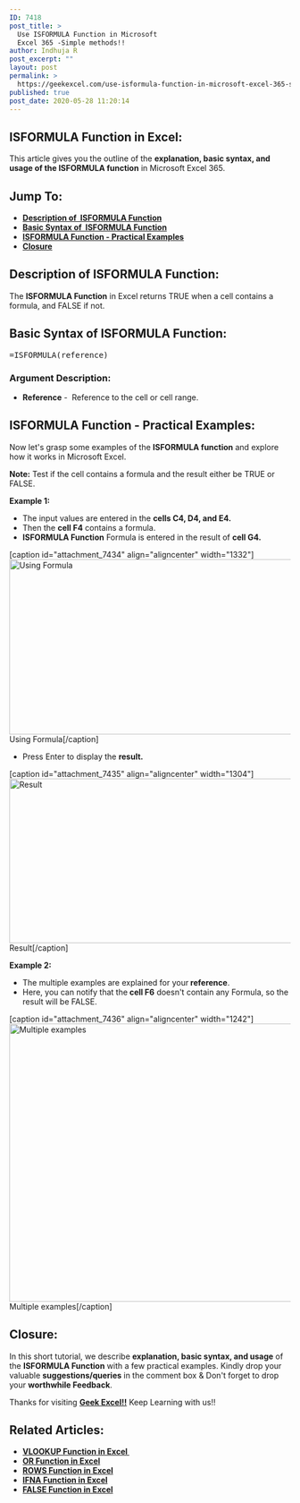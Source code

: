 ```yaml
---
ID: 7418
post_title: >
  Use ISFORMULA Function in Microsoft
  Excel 365 -Simple methods!!
author: Indhuja R
post_excerpt: ""
layout: post
permalink: >
  https://geekexcel.com/use-isformula-function-in-microsoft-excel-365-simple-methods/
published: true
post_date: 2020-05-28 11:20:14
---
```

<h2>ISFORMULA Function in Excel:</h2>
This article gives you the outline of the <strong>explanation, basic syntax, and usage of the ISFORMULA function</strong> in Microsoft Excel 365.
<h2>Jump To:</h2>
<ul>
 	<li><a href="#1"><strong>Description of  ISFORMULA Function</strong></a></li>
 	<li><a href="#2"><strong>Basic Syntax of  ISFORMULA Function</strong></a></li>
 	<li><a href="#3"><strong>ISFORMULA Function - Practical Examples</strong></a></li>
 	<li><a href="#4"><b>Closure</b></a></li>
</ul>
<h2 id="1"><strong>Description of ISFORMULA Function:</strong></h2>
The <strong>ISFORMULA Function</strong> in Excel returns TRUE when a cell contains a formula, and FALSE if not.
<h2 id="2"><strong>Basic Syntax of ISFORMULA Function:</strong></h2>
<pre>=ISFORMULA(reference)</pre>
<h3><strong>Argument Description:</strong></h3>
<ul>
 	<li><strong>Reference</strong> -  Reference to the cell or cell range.</li>
</ul>
<h2 id="2"><strong>ISFORMULA Function - Practical Examples:</strong></h2>
Now let's grasp some examples of the <strong>ISFORMULA </strong><b>function</b> and explore how it works in Microsoft Excel.

<strong>Note:</strong> Test if the cell contains a formula and the result either be TRUE or FALSE.

<strong>Example 1: </strong>
<ul>
 	<li>The input values are entered in the <strong>cells C4, D4, and E4.</strong></li>
 	<li>Then the <strong>cell F4</strong> contains a formula.</li>
 	<li><strong>ISFORMULA Function</strong> Formula is entered in the result of <strong>cell G4.</strong></li>
</ul>
[caption id="attachment_7434" align="aligncenter" width="1332"]<img class="wp-image-7434 size-full" src="https://geekexcel.com/wp-content/uploads/2020/05/Screenshot_1-50.png" alt="Using Formula" width="1332" height="313" /> Using Formula[/caption]
<ul>
 	<li>Press Enter to display the <strong>result.</strong></li>
</ul>
[caption id="attachment_7435" align="aligncenter" width="1304"]<img class="wp-image-7435 size-full" src="https://geekexcel.com/wp-content/uploads/2020/05/Screenshot_2-40.png" alt="Result" width="1304" height="294" /> Result[/caption]

<strong>Example 2: </strong>
<ul>
 	<li>The multiple examples are explained for your<strong> reference</strong>.</li>
 	<li>Here, you can notify that the<strong> cell F6</strong> doesn't contain any Formula, so the result will be FALSE.</li>
</ul>
[caption id="attachment_7436" align="aligncenter" width="1242"]<img class="wp-image-7436 size-full" src="https://geekexcel.com/wp-content/uploads/2020/05/Screenshot_3-35.png" alt="Multiple examples" width="1242" height="497" /> Multiple examples[/caption]
<h2 id="4">Closure:</h2>
In this short tutorial, we describe <strong>explanation, basic syntax, and usage</strong> of the <strong>ISFORMULA Function</strong> with a few practical examples. Kindly drop your valuable <strong>suggestions/queries</strong> in the comment box &amp; Don't forget to drop your <strong>worthwhile Feedback</strong>.

Thanks for visiting <strong><a href="https://geekexcel.com/">Geek Excel!!</a></strong> Keep Learning with us!!
<h2>Related Articles:</h2>
<ul>
 	<li><a href="https://geekexcel.com/use-vlookup-function-in-microsoft-excel-365-simple-steps/" rel="nofollow"><strong>VLOOKUP Function in Excel </strong></a></li>
 	<li><a href="https://geekexcel.com/use-or-function-in-microsoft-excel-365-in-easy-ways/" rel="nofollow"><strong>OR Function in Excel</strong></a></li>
 	<li><a href="https://geekexcel.com/use-rows-function-in-microsoft-excel-365-simple-methods/" rel="nofollow"><strong>ROWS Function in Excel</strong></a></li>
 	<li><a href="https://geekexcel.com/ifna-function-in-microsoft-excel-365-how-to-use/" rel="nofollow"><strong>IFNA Function in Excel</strong></a></li>
 	<li><a href="https://geekexcel.com/use-false-function-in-microsoft-excel-365-simple-methods/" rel="nofollow"><strong>FALSE Function in Excel</strong></a></li>
</ul>
